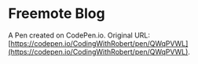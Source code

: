 # Freemote Blog

A Pen created on CodePen.io. Original URL: [https://codepen.io/CodingWithRobert/pen/QWqPVWL](https://codepen.io/CodingWithRobert/pen/QWqPVWL).


